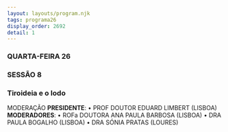 ```yaml
---
layout: layouts/program.njk
tags: programa26
display_order: 2692
detail: 1
---
```

### QUARTA-FEIRA 26  
### SESSÃO 8
### Tiroideia e o Iodo

MODERAÇÃO
**PRESIDENTE**: • PROF DOUTOR EDUARD LIMBERT (LISBOA)
**MODERADORES**: • ROFa DOUTORA ANA PAULA BARBOSA (LISBOA)
• DRA PAULA BOGALHO (LISBOA) 
• DRA SÓNIA PRATAS (LOURES)